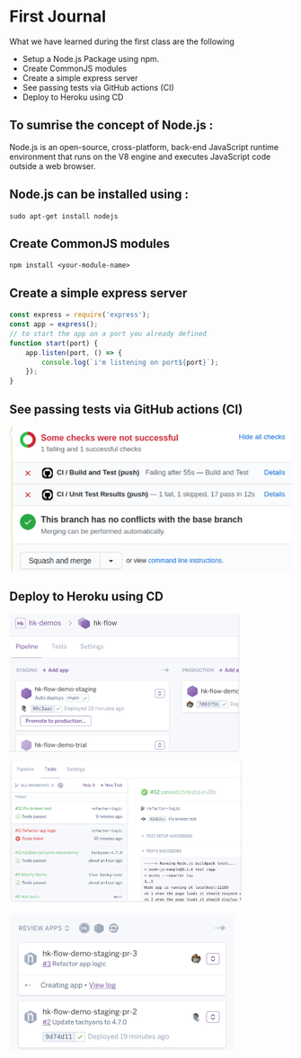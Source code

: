 # First Journal

What we have learned during the first class are the following


* Setup a Node.js Package using npm.
* Create CommonJS modules
* Create a simple express server
* See passing tests via GitHub actions (CI)
* Deploy to Heroku using CD

## To sumrise the concept of Node.js :

Node.js is an open-source, cross-platform, 
back-end JavaScript runtime environment 
that runs on the V8 engine and executes
JavaScript code outside a web browser.

## Node.js can be installed using :

```
sudo apt-get install nodejs

```
## Create CommonJS modules
```
npm install <your-module-name>

```
## Create a simple express server

```js
const express = require('express');
const app = express();
// to start the app on a port you already defined
function start(port) {
    app.listen(port, () => {
        console.log(`i'm listening on port${port}`);
    });
}

```

## See passing tests via GitHub actions (CI)

![Ci](./assest/CI.PNG)

## Deploy to Heroku using CD

![Ci](./assest/her1.PNG)

![Ci](./assest/her2.PNG)


![Ci](./assest/her3.PNG)

